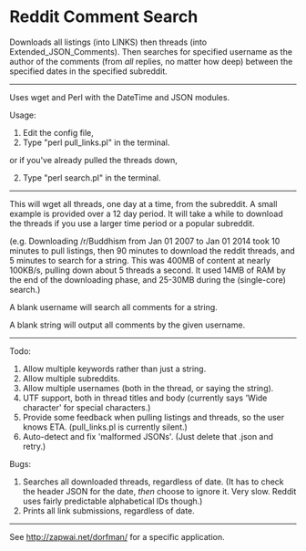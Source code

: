 # Reddit Comment Search
Downloads all listings (into LINKS) then threads (into Extended_JSON_Comments). Then searches for specified username as the author of the comments (from *all* replies, no matter how deep) between the specified dates in the specified subreddit. 

----

Uses wget and Perl with the DateTime and JSON modules.

Usage:
1) Edit the config file,
2) Type "perl pull_links.pl" in the terminal.

or if you've already pulled the threads down,

2) Type "perl search.pl" in the terminal.

----

This will wget all threads, one day at a time, from the subreddit.
A small example is provided over a 12 day period. It will take a while to download the threads if you use a larger time period or a popular subreddit.

(e.g. Downloading /r/Buddhism from Jan 01 2007 to Jan 01 2014 took 10 minutes to pull listings, then 90 minutes to download the reddit threads, and 5 minutes to search for a string. This was 400MB of content at nearly 100KB/s, pulling down about 5 threads a second. It used 14MB of RAM by the end of the downloading phase, and 25-30MB during the (single-core) search.)

A blank username will search all comments for a string.

A blank string will output all comments by the given username.

----

Todo:
1) Allow multiple keywords rather than just a string.
2) Allow multiple subreddits.
3) Allow multiple usernames (both in the thread, or saying the string).
4) UTF support, both in thread titles and body (currently says 'Wide character' for special characters.)
5) Provide some feedback when pulling listings and threads, so the user knows ETA. (pull_links.pl is currently silent.)
6) Auto-detect and fix 'malformed JSONs'. (Just delete that .json and retry.)

Bugs:
1) Searches all downloaded threads, regardless of date. (It has to check the header JSON for the date, *then* choose to ignore it. Very slow. Reddit uses fairly predictable alphabetical IDs though.)
2) Prints all link submissions, regardless of date.

----

See http://zapwai.net/dorfman/ for a specific application.
